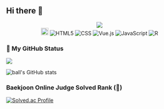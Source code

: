 ## Hi there 👋

<!--
**rollingball211/rollingball211** is a ✨ _special_ ✨ repository because its `README.md` (this file) appears on your GitHub profile.

Here are some ideas to get you started:

- 🔭 I’m currently working on ...
- 🌱 I’m currently learning ...
- 👯 I’m looking to collaborate on ...
- 🤔 I’m looking for help with ...
- 💬 Ask me about ...
- 📫 How to reach me: ...
- 😄 Pronouns: ...
- ⚡ Fun fact: ...
-->
<div align="center">
    <a href="https://git.io/typing-svg">
        <img src="https://readme-typing-svg.demolab.com?font=Alkatra&weight=600&size=70&duration=7000&pause=3&color=36BCF7FF&center=true&vCenter=true&repeat=true&width=1500&height=150&lines=HEY!+WELLCOME+TO+ JINHYEON'S GITHUB!😆">
    </a>
</div>

<div align = "center">
  <img src="https://img.shields.io/badge/java-%23007396.svg?&style=for-the-badge&logo=java&logoColor=white" style="height:20px;">

  <img alt="HTML5" src ="https://img.shields.io/badge/HTML5-E34F26.svg?&style=flat-square&logo=HTML5&logoColor=white"/>
  <img alt="CSS" src ="https://img.shields.io/badge/CSS-1572B6.svg?&style=flat-square&logo=CSS3&logoColor=white"/>
  <img alt="Vue.js" src ="https://img.shields.io/badge/Vue.js-4FC08D.svg?&style=flat-square&logo=Vue.js&logoColor=white"/>
  <img alt="JavaScript" src ="https://img.shields.io/badge/JavaScript-F7DF1E.svg?&style=flat-square&logo=JavaScript&logoColor=white"/>
  <img alt="R" src ="https://img.shields.io/badge/R-276DC3.svg?&style=flat-square&logo=R&logoColor=white"/>
  

</div>

### :calendar: My GitHub Status
<div> 
<a href="https://github.com/anuraghazra/github-readme-stats">
    <img src="https://github-readme-stats.vercel.app/api/top-langs/?username=rollingball211&layout=donut&show_icons=true&theme=material-palenight&hide_border=true&bg_color=20232a&icon_color=58A6FF&text_color=fff&title_color=58A6FF&count_private=true&exclude_repo=Face-Transfer-Application"/></a>
    
![ball's GitHub stats](https://github-readme-stats.vercel.app/api?username=rollingball211&show_icons=true&theme=radical)

### Baekjoon Online Judge Solved Rank (:hatching_chick:)
[![Solved.ac Profile](http://mazassumnida.wtf/api/generate_badge?boj=backspace22)](https://solved.ac/wlsgusdl98)

</div>

